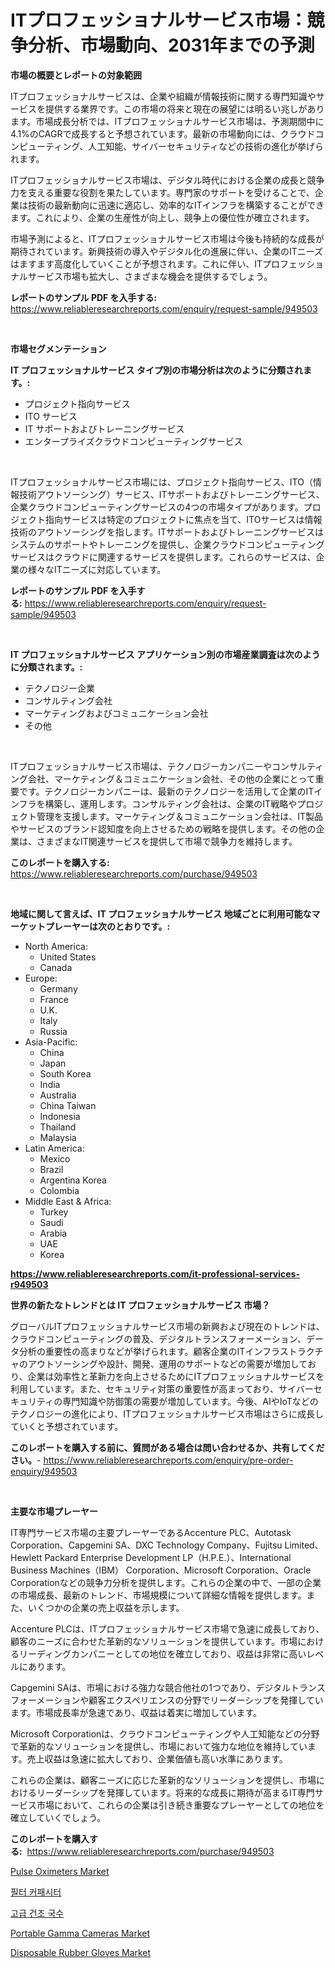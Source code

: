 <p><h1>ITプロフェッショナルサービス市場：競争分析、市場動向、2031年までの予測</h1></p><p><strong>市場の概要とレポートの対象範囲</strong></p>
<p><p>ITプロフェッショナルサービスは、企業や組織が情報技術に関する専門知識やサービスを提供する業界です。この市場の将来と現在の展望には明るい兆しがあります。市場成長分析では、ITプロフェッショナルサービス市場は、予測期間中に4.1%のCAGRで成長すると予想されています。最新の市場動向には、クラウドコンピューティング、人工知能、サイバーセキュリティなどの技術の進化が挙げられます。</p><p>ITプロフェッショナルサービス市場は、デジタル時代における企業の成長と競争力を支える重要な役割を果たしています。専門家のサポートを受けることで、企業は技術の最新動向に迅速に適応し、効率的なITインフラを構築することができます。これにより、企業の生産性が向上し、競争上の優位性が確立されます。</p><p>市場予測によると、ITプロフェッショナルサービス市場は今後も持続的な成長が期待されています。新興技術の導入やデジタル化の進展に伴い、企業のITニーズはますます高度化していくことが予想されます。これに伴い、ITプロフェッショナルサービス市場も拡大し、さまざまな機会を提供するでしょう。</p></p>
<p><strong>レポートのサンプル PDF を入手する:</strong> <a href="https://www.reliableresearchreports.com/enquiry/request-sample/949503">https://www.reliableresearchreports.com/enquiry/request-sample/949503</a></p>
<p>&nbsp;</p>
<p><strong>市場セグメンテーション</strong></p>
<p><strong>IT プロフェッショナルサービス タイプ別の市場分析は次のように分類されます。:</strong></p>
<p><ul><li>プロジェクト指向サービス</li><li>ITO サービス</li><li>IT サポートおよびトレーニングサービス</li><li>エンタープライズクラウドコンピューティングサービス</li></ul></p>
<p>&nbsp;</p>
<p><p>ITプロフェッショナルサービス市場には、プロジェクト指向サービス、ITO（情報技術アウトソーシング）サービス、ITサポートおよびトレーニングサービス、企業クラウドコンピューティングサービスの4つの市場タイプがあります。プロジェクト指向サービスは特定のプロジェクトに焦点を当て、ITOサービスは情報技術のアウトソーシングを指します。ITサポートおよびトレーニングサービスはシステムのサポートやトレーニングを提供し、企業クラウドコンピューティングサービスはクラウドに関連するサービスを提供します。これらのサービスは、企業の様々なITニーズに対応しています。</p></p>
<p><strong>レポートのサンプル PDF を入手する:</strong>&nbsp;<a href="https://www.reliableresearchreports.com/enquiry/request-sample/949503">https://www.reliableresearchreports.com/enquiry/request-sample/949503</a></p>
<p>&nbsp;</p>
<p><strong> IT プロフェッショナルサービス アプリケーション別の市場産業調査は次のように分類されます。:</strong></p>
<p><ul><li>テクノロジー企業</li><li>コンサルティング会社</li><li>マーケティングおよびコミュニケーション会社</li><li>その他</li></ul></p>
<p>&nbsp;</p>
<p><p>ITプロフェッショナルサービス市場は、テクノロジーカンパニーやコンサルティング会社、マーケティング＆コミュニケーション会社、その他の企業にとって重要です。テクノロジーカンパニーは、最新のテクノロジーを活用して企業のITインフラを構築し、運用します。コンサルティング会社は、企業のIT戦略やプロジェクト管理を支援します。マーケティング＆コミュニケーション会社は、IT製品やサービスのブランド認知度を向上させるための戦略を提供します。その他の企業は、さまざまなIT関連サービスを提供して市場で競争力を維持します。</p></p>
<p><strong>このレポートを購入する:</strong>&nbsp; <a href="https://www.reliableresearchreports.com/purchase/949503">https://www.reliableresearchreports.com/purchase/949503</a></p>
<p>&nbsp;</p>
<p><strong>地域に関して言えば、IT プロフェッショナルサービス 地域ごとに利用可能なマーケットプレーヤーは次のとおりです。:</strong></p>
<p><ul>
    <li>
        North America:
        <ul>
            <li>United States</li>
            <li>Canada</li>
        </ul>
    </li>
    <li>
        Europe:
        <ul>
            <li>Germany</li>
            <li>France</li>
            <li>U.K.</li>
            <li>Italy</li>
            <li>Russia</li>
        </ul>
    </li>
    <li>
        Asia-Pacific:
        <ul>
            <li>China</li>
            <li>Japan</li>
            <li>South Korea</li>
            <li>India</li>
            <li>Australia</li>
            <li>China Taiwan</li>
            <li>Indonesia</li>
            <li>Thailand</li>
            <li>Malaysia</li>
        </ul>
    </li>
    <li>
        Latin America:
        <ul>
            <li>Mexico</li>
            <li>Brazil</li>
            <li>Argentina Korea</li>
            <li>Colombia</li>
        </ul>
    </li>
    <li>
        Middle East & Africa:
        <ul>
            <li>Turkey</li>
            <li>Saudi</li>
            <li>Arabia</li>
            <li>UAE</li>
            <li>Korea</li>
        </ul>
    </li>
    </ul></p>
<p><strong><a href="https://www.reliableresearchreports.com/it-professional-services-r949503">https://www.reliableresearchreports.com/it-professional-services-r949503</a></strong>&nbsp;</p>
<p><strong>世界の新たなトレンドとは IT プロフェッショナルサービス 市場？</strong></p>
<p><p>グローバルITプロフェッショナルサービス市場の新興および現在のトレンドは、クラウドコンピューティングの普及、デジタルトランスフォーメーション、データ分析の重要性の高まりなどが挙げられます。顧客企業のITインフラストラクチャのアウトソーシングや設計、開発、運用のサポートなどの需要が増加しており、企業は効率性と革新力を向上させるためにITプロフェッショナルサービスを利用しています。また、セキュリティ対策の重要性が高まっており、サイバーセキュリティの専門知識や防御策の需要が増加しています。今後、AIやIoTなどのテクノロジーの進化により、ITプロフェッショナルサービス市場はさらに成長していくと予想されています。</p></p>
<p><strong>このレポートを購入する前に、質問がある場合は問い合わせるか、共有してください。</strong>- <a href="https://www.reliableresearchreports.com/enquiry/pre-order-enquiry/949503">https://www.reliableresearchreports.com/enquiry/pre-order-enquiry/949503</a></p>
<p>&nbsp;</p>
<p><strong>主要な市場プレーヤー</strong></p>
<p><p>IT専門サービス市場の主要プレーヤーであるAccenture PLC、Autotask Corporation、Capgemini SA、DXC Technology Company、Fujitsu Limited、Hewlett Packard Enterprise Development LP（H.P.E.）、International Business Machines（IBM） Corporation、Microsoft Corporation、Oracle Corporationなどの競争力分析を提供します。これらの企業の中で、一部の企業の市場成長、最新のトレンド、市場規模について詳細な情報を提供します。また、いくつかの企業の売上収益を示します。</p><p>Accenture PLCは、ITプロフェッショナルサービス市場で急速に成長しており、顧客のニーズに合わせた革新的なソリューションを提供しています。市場におけるリーディングカンパニーとしての地位を確立しており、収益は非常に高いレベルにあります。</p><p>Capgemini SAは、市場における強力な競合他社の1つであり、デジタルトランスフォーメーションや顧客エクスペリエンスの分野でリーダーシップを発揮しています。市場成長率が急速であり、収益は着実に増加しています。</p><p>Microsoft Corporationは、クラウドコンピューティングや人工知能などの分野で革新的なソリューションを提供し、市場において強力な地位を維持しています。売上収益は急速に拡大しており、企業価値も高い水準にあります。</p><p>これらの企業は、顧客ニーズに応じた革新的なソリューションを提供し、市場におけるリーダーシップを発揮しています。将来的な成長に期待が高まるIT専門サービス市場において、これらの企業は引き続き重要なプレーヤーとしての地位を確立していくでしょう。</p></p>
<p><strong>このレポートを購入する:</strong>&nbsp;&nbsp;<a href="https://www.reliableresearchreports.com/purchase/949503">https://www.reliableresearchreports.com/purchase/949503</a></p>
<p><p><a href="https://github.com/angelajermaine/Market-Research-Report-List-2/blob/main/pulse-oximeters-market.md">Pulse Oximeters Market</a></p><p><a href="https://github.com/vsr06p4p49/Market-Research-Report-List-1/blob/main/597339524198.md">필터 커패시터</a></p><p><a href="https://github.com/Penelolack456456/Market-Research-Report-List-1/blob/main/182395424200.md">고급 건조 국수</a></p><p><a href="https://www.linkedin.com/pulse/portable-gamma-cameras-market-insights-cagr-trends-growth-kcagc?trackingId=WlsOk%2Bdvndb1sS%2BJVmrZ3w%3D%3D">Portable Gamma Cameras Market</a></p><p><a href="https://issuu.com/reportprime-2/docs/disposable-rubber-gloves-market-size-2030.pptx">Disposable Rubber Gloves Market</a></p></p>